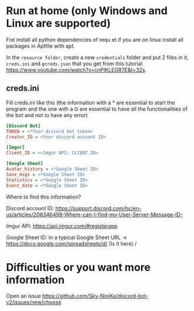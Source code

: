 # Run at home (only Windows and Linux are supported)
Fist install all python dependencies of requ et if you are on linux install all packages in Aptfile with apt.

In the `resource folder`, create a new `credentials` folder and put 2 files in it, `creds.ini` and `gcreds.json` that you get from this tutorial https://www.youtube.com/watch?v=cnPlKLEGR7E&t=32s.
## creds.ini
Fill creds.ini like this (the information with a * are essential to start the program and the one with a ¤ are essential to have all the functionalities of the bot and not to have any error)
```ini
[Discord Bot]
TOKEN = <*Your discord bot token>
Creator_ID = <Your discord account ID>

[Imgur]
Client_ID = <¤Imgur API: CLIENT_ID>

[Google Sheet]
Avatar_history = <*Google Sheet ID>
Save_msgs = <*Google Sheet ID>
Statistics = <*Google Sheet ID>
Event_date = <*Google Sheet ID>
```
Where to find this information?

Discord account ID: https://support.discord.com/hc/en-us/articles/206346498-Where-can-I-find-my-User-Server-Message-ID-

Imgur API: https://api.imgur.com/#registerapp

Google Sheet ID: In a typical Google Sheet URL -> https://docs.google.com/spreadsheets/d/ (Is it here) /

# Difficulties or you want more information
Open an issue https://github.com/Sky-NiniKo/discord-bot-v2/issues/new/choose
